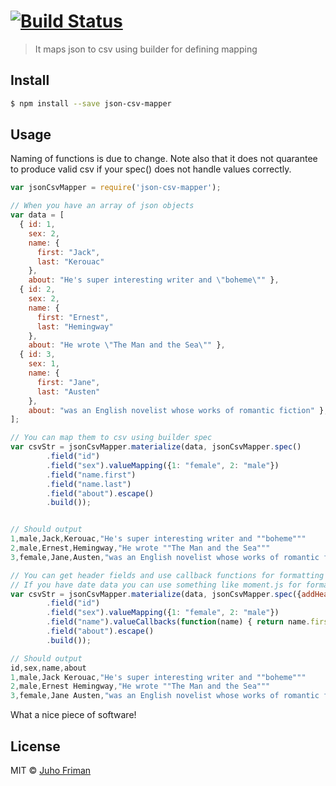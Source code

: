 # [![Build Status](https://travis-ci.org/juhofriman/json-to-csv-mapper.svg?branch=master)](https://travis-ci.org/juhofriman/json-to-csv-mapper)

> It maps json to csv using builder for defining mapping


## Install

```sh
$ npm install --save json-csv-mapper
```


## Usage

Naming of functions is due to change. Note also that it does not quarantee to produce valid csv if your spec() does not handle values correctly.

```js
var jsonCsvMapper = require('json-csv-mapper');

// When you have an array of json objects
var data = [
  { id: 1,
    sex: 2,
    name: {
      first: "Jack",
      last: "Kerouac"
    },
    about: "He's super interesting writer and \"boheme\"" },
  { id: 2,
    sex: 2,
    name: {
      first: "Ernest",
      last: "Hemingway"
    },
    about: "He wrote \"The Man and the Sea\"" },
  { id: 3,
    sex: 1,
    name: {
      first: "Jane",
      last: "Austen"
    },
    about: "was an English novelist whose works of romantic fiction" },
];

// You can map them to csv using builder spec
var csvStr = jsonCsvMapper.materialize(data, jsonCsvMapper.spec()
        .field("id")
        .field("sex").valueMapping({1: "female", 2: "male"})
        .field("name.first")
        .field("name.last")
        .field("about").escape()
        .build());


// Should output
1,male,Jack,Kerouac,"He's super interesting writer and ""boheme"""
2,male,Ernest,Hemingway,"He wrote ""The Man and the Sea"""
3,female,Jane,Austen,"was an English novelist whose works of romantic fiction"

// You can get header fields and use callback functions for formatting values (even nested values like in this case)
// If you have date data you can use something like moment.js for formatting on those callbacks
var csvStr = jsonCsvMapper.materialize(data, jsonCsvMapper.spec({addHeader: true})
        .field("id")
        .field("sex").valueMapping({1: "female", 2: "male"})
        .field("name").valueCallbacks(function(name) { return name.first + " " + name.last; })
        .field("about").escape()
        .build());

// Should output
id,sex,name,about
1,male,Jack Kerouac,"He's super interesting writer and ""boheme"""
2,male,Ernest Hemingway,"He wrote ""The Man and the Sea"""
3,female,Jane Austen,"was an English novelist whose works of romantic fiction"

```
What a nice piece of software!


## License

MIT © [Juho Friman]()


[npm-image]: https://badge.fury.io/js/json-csv-mapper.svg
[npm-url]: https://npmjs.org/package/json-csv-mapper
[travis-image]: https://travis-ci.org/juhofriman/json-csv-mapper.svg?branch=master
[travis-url]: https://travis-ci.org/juhofriman/json-csv-mapper
[daviddm-image]: https://david-dm.org/juhofriman/json-csv-mapper.svg?theme=shields.io
[daviddm-url]: https://david-dm.org/juhofriman/json-csv-mapper
